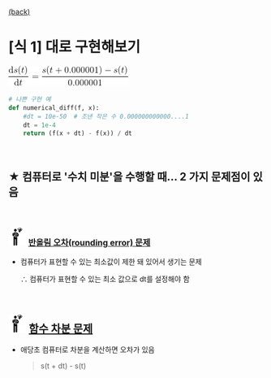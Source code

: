 [(back)](https://github.com/DoranLyong/DL_coding_master/tree/master/Self_tutorial/3_learning/MNIST_learning/4_renew-parameter/1_diff)

# [식 1] 대로 구현해보기 

<img src="diff.gif"> 


```python 
# 나쁜 구현 예 
def numerical_diff(f, x): 
    #dt = 10e-50  # 조낸 작은 수 0.000000000000....1
    dt = 1e-4
    return (f(x + dt) - f(x)) / dt 
```

<br/>

## ★ 컴퓨터로 '수치 미분'을 수행할 때... 2 가지 문제점이 있음 

<br/>

### <img src="meeting_problem.png" width=35> [반올림 오차(rounding error) 문제](https://github.com/DoranLyong/DL_coding_master/tree/master/Self_tutorial/3_learning/MNIST_learning/4_renew-parameter/1_diff/1_diff_eq/rounding_error)
* 컴퓨터가 표현할 수 있는 최소값이 제한 돼 있어서 생기는 문제 
    
    ∴ 컴퓨터가 표현할 수 있는 최소 값으로 dt를 설정해야 함 


<br/>

## <img src="meeting_problem.png" width=35> [함수 차분 문제](https://github.com/DoranLyong/DL_coding_master/tree/master/Self_tutorial/3_learning/MNIST_learning/4_renew-parameter/1_diff/1_diff_eq/func_diff)
* 애당초 컴퓨터로 차분을 계산하면 오차가 있음 
    > s(t + dt) -  s(t)



